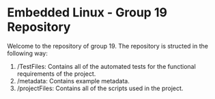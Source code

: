 # Embedded Linux - Group 19 Repository
Welcome to the repository of group 19. The repository is structed in the following way:
1. /TestFiles: Contains all of the automated tests for the functional requirements of the project. 
2. /metadata: Contains example metadata.
3. /projectFiles: Contains all of the scripts used in the project.
